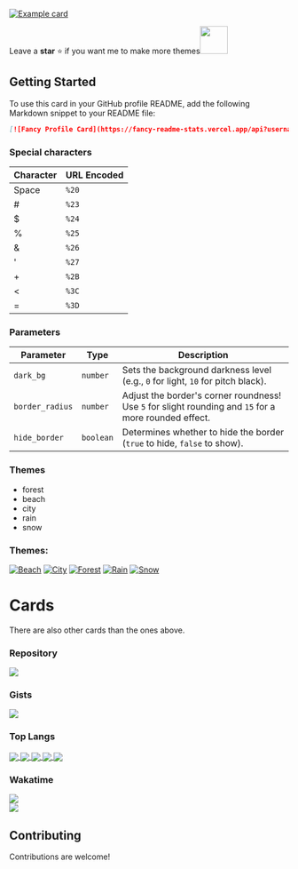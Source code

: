 [![Example card](https://fancy-readme-stats.vercel.app/api?username=max1mde&dark_bg=3&theme=beach&email=A%20strongly%20modified%20fork%20of%20anuraghazra%2Fgithub-readme-stats&show_icons=true&title=Fancy%20Readme%20Cards%20✨&description=Animated%20GitHub%20profile%20cards%20displaying%20stats%2c%20custom%20text%20and%20more%2E&include_all_commits=true&show_icons=true&update=1)](https://github.com/max1mde/fancy-readme-stats)

Leave a **star** ⭐ if you want me to make more themes<img src="https://github.com/user-attachments/assets/ae25e4b9-c97e-4fe9-bb24-72cd4eb5b99b" width="50">

## Getting Started
To use this card in your GitHub profile README, add the following Markdown snippet to your README file:

```markdown
[![Fancy Profile Card](https://fancy-readme-stats.vercel.app/api?username=YOUR_GITHUB_USERNAME&theme=beach&email=your@email.com&show_icons=true&title=Your%20name&description=Your%20description&include_all_commits=true&show_icons=true)](https://github.com/max1mde/fancy-readme-stats)
```

### Special characters

| Character | URL Encoded      |
|-----------|----------------------------|
| Space     | `%20`                      |
| #         | `%23`                      |
| $         | `%24`                      |
| %         | `%25`                      |
| &         | `%26`                      |
| '         | `%27`                      |
| +         | `%2B`                      |
| <         | `%3C`                      |
| =         | `%3D`                      |

### Parameters

| Parameter       | Type      | Description                                                        |
|-----------------|-----------|--------------------------------------------------------------------|
| `dark_bg`       | `number`  | Sets the background darkness level (e.g., `0` for light, `10` for pitch black). |
| `border_radius` | `number`  | Adjust the border's corner roundness! Use `5` for slight rounding and `15` for a more rounded effect. |
| `hide_border`   | `boolean` | Determines whether to hide the border (`true` to hide, `false` to show). |

### Themes
- forest
- beach
- city
- rain
- snow

### Themes:
[![Beach](https://fancy-readme-stats.vercel.app/api?card=1&username=max1mde&theme=beach&email=ceo@nextfight.net&description=beach&title=Theme&show_icons=true&include_all_commits=false&update=2)](https://github.com/max1mde/fancy-readme-stats)
[![City](https://fancy-readme-stats.vercel.app/api?card=1&username=max1mde&theme=city&email=ceo@nextfight.net&description=city&title=Theme&show_icons=true&include_all_commits=false&update=2)](https://github.com/max1mde/fancy-readme-stats)
[![Forest](https://fancy-readme-stats.vercel.app/api?card=1&username=max1mde&theme=forest&email=ceo@nextfight.net&description=forest&title=Theme&show_icons=true&include_all_commits=false&update=2)](https://github.com/max1mde/fancy-readme-stats)
[![Rain](https://fancy-readme-stats.vercel.app/api?card=1&username=max1mde&theme=rain&email=ceo@nextfight.net&description=rain&title=Theme&show_icons=true&include_all_commits=false&update=2)](https://github.com/max1mde/fancy-readme-stats)
[![Snow](https://fancy-readme-stats.vercel.app/api?card=1&username=max1mde&theme=snow&email=ceo@nextfight.net&description=snow&title=Theme&show_icons=true&include_all_commits=false&update=2)](https://github.com/max1mde/fancy-readme-stats)

# Cards
There are also other cards than the ones above.

### Repository
<a href="https://github.com/max1mde/fancy-readme-stats">
  <img align="center" src="https://fancy-readme-stats.vercel.app/api/pin/?username=max1mde&repo=fancy-readme-stats&theme=snow&dark_bg=7&show_icons=true&update=7" />
</a>

### Gists
<a href="https://gist.github.com/max1mde/437532d7b08f7e54c2bb7147828ab0e7/">
  <img align="center" src="https://fancy-readme-stats.vercel.app/api/gist?id=437532d7b08f7e54c2bb7147828ab0e7&theme=snow&dark_bg=7&show_icons=true" />
</a>

### Top Langs
<a href="https://github.com/max1mde/fancy-readme-stats">
  <img align="center" src="https://fancy-readme-stats.vercel.app/api/top-langs/?username=max1mde&theme=snow&dark_bg=7&show_icons=true&layout=compact" />
</a>
<a href="https://github.com/max1mde/fancy-readme-stats">
  <img align="center" src="https://fancy-readme-stats.vercel.app/api/top-langs/?username=max1mde&theme=snow&dark_bg=7&show_icons=true&layout=donut" />
</a>
<a href="https://github.com/max1mde/fancy-readme-stats">
  <img align="center" src="https://fancy-readme-stats.vercel.app/api/top-langs/?username=max1mde&theme=snow&dark_bg=7&show_icons=true&layout=normal" />
</a>
<a href="https://github.com/max1mde/fancy-readme-stats">
  <img align="center" src="https://fancy-readme-stats.vercel.app/api/top-langs/?username=max1mde&theme=snow&dark_bg=7&show_icons=true&layout=pie" />
</a>
<a href="https://github.com/max1mde/fancy-readme-stats">
  <img align="center" src="https://fancy-readme-stats.vercel.app/api/top-langs/?username=max1mde&theme=snow&dark_bg=7&show_icons=true&layout=donut-vertical" />
</a>

### Wakatime
<a href="https://github.com/max1mde/fancy-readme-stats">
  <img align="center" src="https://fancy-readme-stats.vercel.app/api/wakatime?username=max1mde&theme=snow&dark_bg=7&show_icons=true" />
</a>

<br>

<a href="https://github.com/max1mde/fancy-readme-stats">
  <img align="center" src="https://fancy-readme-stats.vercel.app/api/wakatime?username=max1mde&theme=snow&dark_bg=7&show_icons=true&layout=compact" />
</a>


## Contributing
Contributions are welcome!
